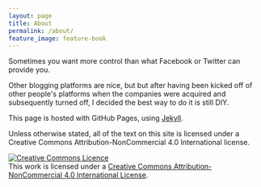 ```yaml
---
layout: page
title: About
permalink: /about/
feature_image: feature-book
---
```


Sometimes you want more control than what Facebook or Twitter can provide you.

Other blogging platforms are nice, but but after having been kicked off of
other people's platforms when the companies were acquired and subsequently
turned off, I decided the best way to do it is still DIY.

This page is hosted with GitHub Pages, using [Jekyll](http://jekyllrb.com/).

Unless otherwise stated, all of the text on this site is licensed under a
Creative Commons Attribution-NonCommercial 4.0 International license.

<a rel="license" href="http://creativecommons.org/licenses/by-nc/4.0/"><img alt="Creative Commons Licence" style="border-width:0" src="https://i.creativecommons.org/l/by-nc/4.0/88x31.png" /></a><br />This work is licensed under a <a rel="license" href="http://creativecommons.org/licenses/by-nc/4.0/">Creative Commons Attribution-NonCommercial 4.0 International License</a>.
